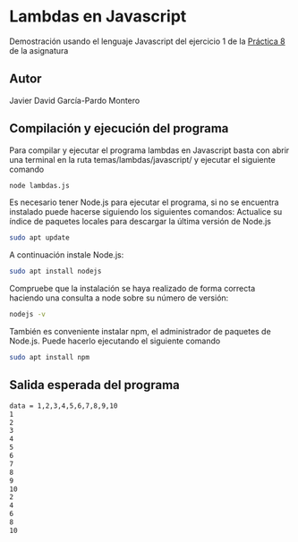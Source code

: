 # Lambdas en Javascript

Demostración usando el lenguaje Javascript del ejercicio 1 de la [Práctica 8](https://sistemas-sw.github.io/iiss-practicas-java/fp-p1/) de la asignatura

## Autor
Javier David García-Pardo Montero

## Compilación y ejecución del programa

Para compilar y ejecutar el programa lambdas en Javascript basta con abrir una terminal en la ruta temas/lambdas/javascript/ y ejecutar el siguiente comando

```bash
node lambdas.js
```
Es necesario tener Node.js para ejecutar el programa, si no se encuentra instalado puede hacerse siguiendo los siguientes comandos:
Actualice su índice de paquetes locales para descargar la última versión de Node.js
```bash
sudo apt update
```
A continuación instale Node.js:
```bash
sudo apt install nodejs
```
Compruebe que la instalación se haya realizado de forma correcta haciendo una consulta a node sobre su número de versión:
```bash
nodejs -v
```
También es conveniente instalar npm, el administrador de paquetes de Node.js. Puede hacerlo ejecutando el siguiente comando
```bash
sudo apt install npm
```

## Salida esperada del programa
```bash
data = 1,2,3,4,5,6,7,8,9,10
1
2
3
4
5
6
7
8
9
10
2
4
6
8
10
```
